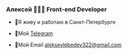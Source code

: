 ### <div align="startr">Алексей 👨🏻‍💻 Front-end Developer</div>  
  

- 👋Я живу и работаю в Санкт-Петербурге  
  

- 💬Мой [Telegram](https://t.me/nDpSmm)  
  

- 💬Мой Email alekseylebedev322@gmail.com  
  

<br/>  
